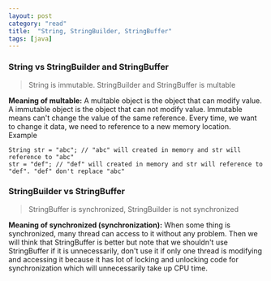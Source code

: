 ```yaml
---
layout: post
category: "read"
title:  "String, StringBuilder, StringBuffer"
tags: [java]
---
```



### String vs StringBuilder and StringBuffer
>String is immutable. StringBuilder and StringBuffer is multable   

**Meaning of multable:** A multable object is the object that can modify value. A immutable object is the object that can not modify value.
Immutable means can't change the value of the same reference. Every time, we want to change it data, we need to reference to a new memory location.   
Example
```
String str = "abc"; // "abc" will created in memory and str will reference to "abc" 
str = "def"; // "def" will created in memory and str will reference to "def". "def" don't replace "abc"
```
### StringBuilder vs StringBuffer
>StringBuffer is synchronized, StringBuilder is not synchronized  

**Meaning of synchronized (synchronization):** When some thing is synchronized, many thread can access to it without any problem.
Then we will think that StringBuffer is better but note that we shouldn't use StringBuffer if it is unnecessarily, don't use it if only one thread is modifying and accessing it because it has lot of locking and unlocking code for synchronization which will unnecessarily take up CPU time. 